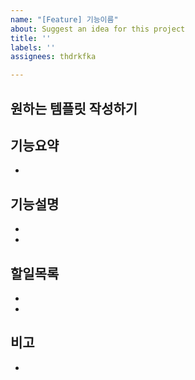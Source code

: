 ```yaml
---
name: "[Feature] 기능이름"
about: Suggest an idea for this project
title: ''
labels: ''
assignees: thdrkfka

---
```


## 원하는 템플릿 작성하기

## 기능요약
- 

## 기능설명
- 
- 

## 할일목록
- 
- 

## 비고
-
